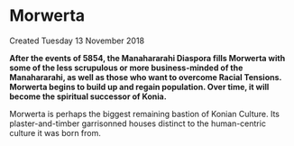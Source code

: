 # Morwerta
Created Tuesday 13 November 2018

**After the events of 5854, the Manahararahi Diaspora fills Morwerta with some of the less scrupulous or more business-minded of the Manahararahi, as well as those who want to overcome Racial Tensions. Morwerta begins to build up and regain population. Over time, it will become the spiritual successor of Konia.**

Morwerta is perhaps the biggest remaining bastion of Konian Culture. Its plaster-and-timber garrisonned houses distinct to the human-centric culture it was born from.


